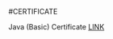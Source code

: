 #CERTIFICATE

Java (Basic) Certificate 
[LINK](https://www.hackerrank.com/certificates/75665af7a77e)
